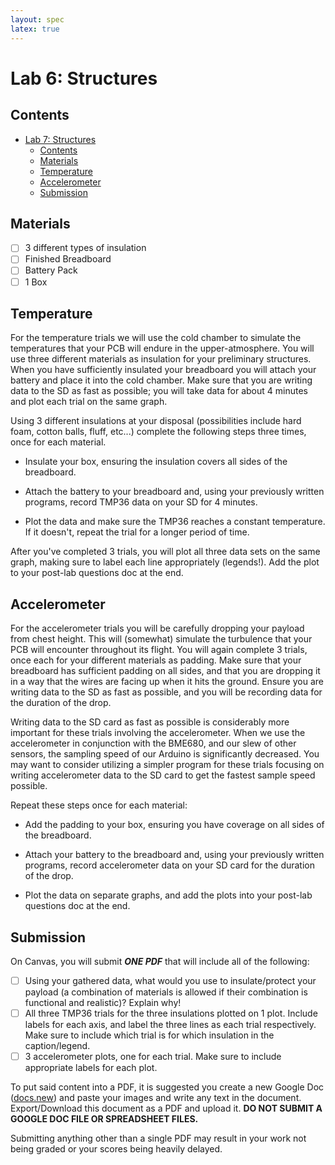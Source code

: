 ```yaml
---
layout: spec
latex: true
---
```


# Lab 6: Structures

## Contents 

- [Lab 7: Structures](#lab-7-structures)
  - [Contents](#contents)
  - [Materials](#materials)
  - [Temperature](#temperature)
  - [Accelerometer](#accelerometer)
  - [Submission](#submission)

## Materials

- [ ] 3 different types of insulation
- [ ] Finished Breadboard
- [ ] Battery Pack
- [ ] 1 Box

## Temperature

For the temperature trials we will use the cold chamber to simulate the temperatures that your PCB will endure in the upper-atmosphere. You will use three different materials as insulation for your preliminary structures. When you have sufficiently insulated your breadboard you will attach your battery and place it into the cold chamber. Make sure that you are writing data to the SD as fast as possible; you will take data for about 4 minutes and plot each trial on the same graph. 

Using 3 different insulations at your disposal (possibilities include hard foam, cotton balls, fluff, etc...) complete the following steps three times, once for each material.

- Insulate your box, ensuring the insulation covers all sides of the breadboard.

- Attach the battery to your breadboard and, using your previously written programs, record TMP36 data on your SD for 4 minutes.

- Plot the data and make sure the TMP36 reaches a constant temperature. If it doesn't, repeat the trial for a longer period of time.

<div class="primer-spec-callout info" markdown="1">
After you've completed 3 trials, you will plot all three data sets on the same graph, making sure to label each line appropriately (legends!). Add the plot to your post-lab questions doc at the end.
</div>

## Accelerometer

For the accelerometer trials you will be carefully dropping your payload from chest height. This will (somewhat) simulate the turbulence that your PCB will encounter throughout its flight. You will again complete 3 trials, once each for your different materials as padding. Make sure that your breadboard has sufficient padding on all sides, and that you are dropping it in a way that the wires are facing up when it hits the ground. Ensure you are writing data to the SD as fast as possible, and you will be recording data for the duration of the drop.

<div class="primer-spec-callout warning" markdown="1">
Writing data to the SD card as fast as possible is considerably more important for these trials involving the accelerometer. When we use the accelerometer in conjunction with the BME680, and our slew of other sensors, the sampling speed of our Arduino is significantly decreased. You may want to consider utilizing a simpler program for these trials focusing on writing accelerometer data to the SD card to get the fastest sample speed possible.
</div>

Repeat these steps once for each material:

- Add the padding to your box, ensuring you have coverage on all sides of the breadboard.

- Attach your battery to the breadboard and, using your previously written programs, record accelerometer data on your SD card for the duration of the drop.

- Plot the data on separate graphs, and add the plots into your post-lab questions doc at the end.

## Submission

On Canvas, you will submit ***ONE PDF*** that will include all of the following:

- [ ] Using your gathered data, what would you use to insulate/protect your payload (a combination of materials is allowed if their combination is functional and realistic)? Explain why!
- [ ] All three TMP36 trials for the three insulations plotted on 1 plot. Include labels for each axis, and label the three lines as each trial respectively. Make sure to include which trial is for which insulation in the caption/legend.
- [ ] 3 accelerometer plots, one for each trial. Make sure to include appropriate labels for each plot.

To put said content into a PDF, it is suggested you create a new Google Doc ([docs.new](https://docs.new)) and paste your images and write any text in the document. Export/Download this document as a PDF and upload it. **DO NOT SUBMIT A GOOGLE DOC FILE OR SPREADSHEET FILES.**

<div class="primer-spec-callout danger" markdown="1">
Submitting anything other than a single PDF may result in your work not being graded or your scores being heavily delayed.
</div>